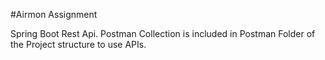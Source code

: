 #Airmon Assignment

Spring Boot Rest Api.
Postman Collection is included in Postman Folder of the Project structure to use APIs.


